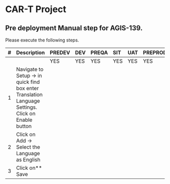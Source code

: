 # CAR-T Project 

## Pre deployment Manual step for AGIS-139.

Please execute the following steps.

| # | Description | PREDEV | DEV | PREQA | SIT | UAT | PREPROD | PRODUCTION |   
|---:|:---|:---|:---|:---|:---|:---|:---|:---|  
|	|	|YES|YES|YES|YES|YES|YES|YES|  
|1| Navigate to Setup -> in quick find box enter Translation Language Settings. Click on Enable button| | | | | | | |
|2| Click on Add -> Select the Language as English | | | | | | | |
|3| Click on** Save | | | | | | | |